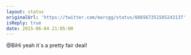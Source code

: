 ```yaml
---
layout: status
originalUrl: 'https://twitter.com/marcgg/status/606567351585243137'
isReply: true
date: 2015-06-04 21:05:00
---
```


@BiHi yeah it´s a pretty fair deal!
